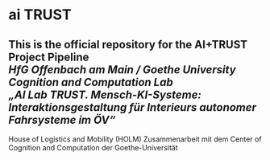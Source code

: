 # ai TRUST

This is the official repository for the AI+TRUST Project Pipeline 
<br>
*HfG Offenbach am Main / Goethe University Cognition and Computation Lab*
<br>
*„AI Lab TRUST. Mensch-KI-Systeme: Interaktionsgestaltung für
Interieurs autonomer Fahrsysteme im ÖV“*
-------
House of Logistics and Mobility (HOLM)
Zusammenarbeit mit dem Center of Cognition and Computation der Goethe-Universität

